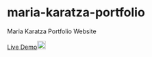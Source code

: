 # maria-karatza-portfolio
Maria Karatza Portfolio Website

<a href="https://apostolos-eleftheriou.github.io/maria-karatza-portfolio/" rel="nofollow">Live Demo</a><img class="emoji" alt="point_left" src="https://github.githubassets.com/images/icons/emoji/unicode/1f448.png" width="20" height="20">